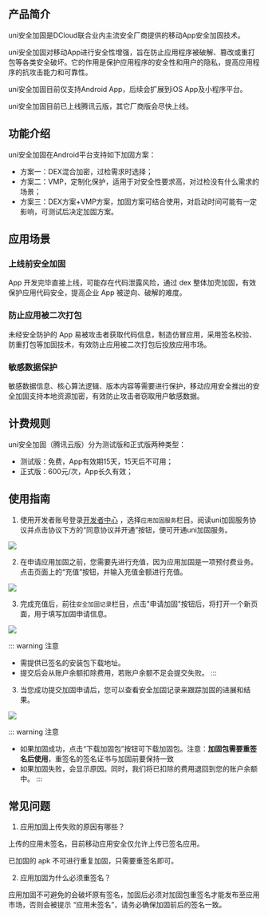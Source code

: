 ## 产品简介

uni安全加固是DCloud联合业内主流安全厂商提供的移动App安全加固技术。

uni安全加固对移动App进行安全性增强，旨在防止应用程序被破解、篡改或重打包等各类安全破坏。它的作用是保护应用程序的安全性和用户的隐私，提高应用程序的抗攻击能力和可靠性。

uni安全加固目前仅支持Android App，后续会扩展到iOS App及小程序平台。

uni安全加固目前已上线腾讯云版，其它厂商版会尽快上线。

## 功能介绍

uni安全加固在Android平台支持如下加固方案：

- 方案一：DEX混合加密，过检需求时选择；
- 方案二：VMP，定制化保护，适用于对安全性要求高，对过检没有什么需求的场景；
- 方案三：DEX方案+VMP方案，加固方案可结合使用，对启动时间可能有一定影响，可测试后决定加固方案。

## 应用场景

### 上线前安全加固

App 开发完毕直接上线，可能存在代码泄露风险，通过 dex 整体加壳加固，有效保护应用代码安全，提高企业 App 被逆向、破解的难度。

### 防止应用被二次打包

未经安全防护的 App 易被攻击者获取代码信息，制造仿冒应用，采用签名校验、防重打包等加固技术，有效防止应用被二次打包后投放应用市场。

### 敏感数据保护

敏感数据信息、核心算法逻辑、版本内容等需要进行保护，移动应用安全推出的安全加固支持本地资源加密，有效防止攻击者窃取用户敏感数据。

## 计费规则

uni安全加固（腾讯云版）分为测试版和正式版两种类型：

- 测试版：免费，App有效期15天，15天后不可用；
- 正式版：600元/次，App长久有效；

## 使用指南

1. 使用开发者账号登录[开发者中心](https://dev.dcloud.net.cn/) ，选择`应用加固服务`栏目。阅读uni加固服务协议并点击协议下方的“同意协议并开通”按钮，便可开通uni加固服务。

![](https://qiniu-web-assets.dcloud.net.cn/unidoc/zh/app-reinforce/no-open_1.png)

2. 在申请应用加固之前，您需要先进行充值，因为应用加固是一项预付费业务。点击页面上的“充值”按钮，并输入充值金额进行充值。

![](https://qiniu-web-assets.dcloud.net.cn/unidoc/zh/app-reinforce/recharge_1.png)

3. 完成充值后，前往`安全加固记录`栏目，点击"申请加固"按钮后，将打开一个新页面，用于填写加固申请信息。

![](https://qiniu-web-assets.dcloud.net.cn/unidoc/zh/app-reinforce/reinforce-add_3.png)

::: warning 注意
- 需提供已签名的安装包下载地址。
- 提交后会从账户余额扣除费用，若账户余额不足会提交失败。
:::


3. 当您成功提交加固申请后，您可以查看安全加固记录来跟踪加固的进展和结果。

![](https://qiniu-web-assets.dcloud.net.cn/unidoc/zh/app-reinforce/reinforce-list_1.png)

 ::: warning 注意
- 如果加固成功，点击“下载加固包”按钮可下载加固包。注意：**加固包需要重签名后使用**，重签名的签名证书与加固前要保持一致
- 如果加固失败，会显示原因。同时，我们将已扣除的费用退回到您的账户余额中。
:::


## 常见问题

1. 应用加固上传失败的原因有哪些？

上传的应用未签名，目前移动应用安全仅允许上传已签名应用。

已加固的 apk 不可进行重复加固，只需要重签名即可。

2. 应用加固为什么必须重签名？

应用加固不可避免的会破坏原有签名，加固后必须对加固包重签名才能发布至应用市场，否则会被提示 “应用未签名”，请务必确保加固前后的签名一致。

